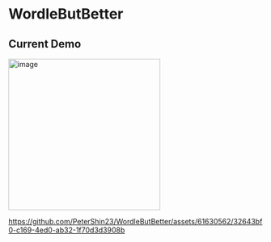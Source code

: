 # WordleButBetter

## Current Demo
<img width="300" alt="image" src="https://github.com/PeterShin23/WordleButBetter/assets/61630562/15e39ed7-cae0-4a09-b504-25791a022fa1">

https://github.com/PeterShin23/WordleButBetter/assets/61630562/32643bf0-c169-4ed0-ab32-1f70d3d3908b

